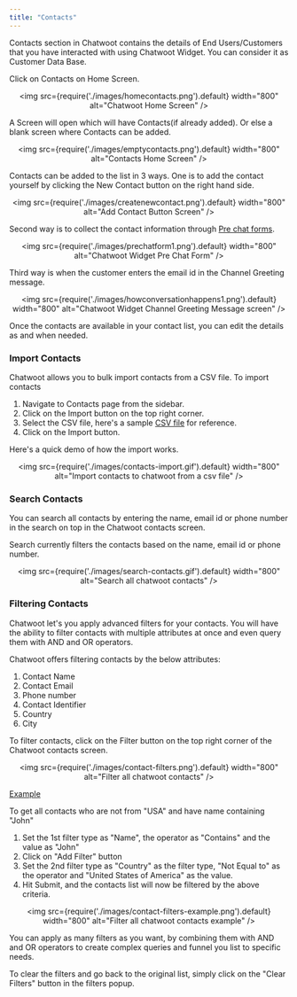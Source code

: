 ```yaml
---
title: "Contacts"
---
```


Contacts section in Chatwoot contains the details of End Users/Customers that you have interacted with using Chatwoot Widget. 
You can consider it as Customer Data Base. 

Click on Contacts on Home Screen.

<div align="center">

<img src={require('./images/homecontacts.png').default} width="800" alt="Chatwoot Home Screen" />

</div>

A Screen will open which will have Contacts(if already added). Or else a blank screen where Contacts can be added.

<div align="center">

<img src={require('./images/emptycontacts.png').default} width="800" alt="Contacts Home Screen" />

</div>

Contacts can be added to the list in 3 ways. One is to add the contact yourself by clicking the New Contact button on the right hand side.

<div align="center">

<img src={require('./images/createnewcontact.png').default} width="800" alt="Add Contact Button Screen" />

</div>

Second way is to collect the contact information through [Pre chat forms](add-inbox-settings.md#pre-chat-form). 

<div align="center">

<img src={require('./images/prechatform1.png').default} width="800" alt="Chatwoot Widget Pre Chat Form" />

</div>

Third way is when the customer enters the email id in the Channel Greeting message. 

<div align="center">

<img src={require('./images/howconversationhappens1.png').default} width="800" alt="Chatwoot Widget Channel Greeting Message screen" />

</div>

Once the contacts are available in your contact list, you can edit the details as and when needed.

### Import Contacts

Chatwoot allows you to bulk import contacts from a CSV file. To import contacts

1. Navigate to Contacts page from the sidebar.
2. Click on the Import button on the top right corner.
3. Select the CSV file, here's a sample [CSV file](https://staging.chatwoot.com/downloads/import-contacts-sample.csv) for reference.
4. Click on the Import button.

Here's a quick demo of how the import works.

<div align="center">

<img src={require('./images/contacts-import.gif').default} width="800" alt="Import contacts to chatwoot from a csv file" />

</div>

### Search Contacts

You can search all contacts by entering the name, email id or phone number in the search on top in the Chatwoot contacts screen.

Search currently filters the contacts based on the name, email id or phone number. 

<div align="center">

<img src={require('./images/search-contacts.gif').default} width="800" alt="Search all chatwoot contacts" />

</div>

### Filtering Contacts

Chatwoot let's you apply advanced filters for your contacts. You will have the ability to filter contacts with multiple attributes at once and even query them with AND and OR operators.

Chatwoot offers filtering contacts by the below attributes:

1. Contact Name
2. Contact Email
3. Phone number
4. Contact Identifier
5. Country
6. City

To filter contacts, click on the Filter button on the top right corner of the Chatwoot contacts screen.

<div align="center">

<img src={require('./images/contact-filters.png').default} width="800" alt="Filter all chatwoot contacts" />

</div>


<u>Example</u>

To get all contacts who are not from "USA" and have name containing "John"

1. Set the 1st filter type as "Name", the operator as "Contains" and the value as "John"
2. Click on "Add Filter" button
2. Set the 2nd filter type as "Country" as the filter type, "Not Equal to" as the operator and "United States of America" as the value.
3. Hit Submit, and the contacts list will now be filtered by the above criteria.

<div align="center">

<img src={require('./images/contact-filters-example.png').default} width="800" alt="Filter all chatwoot contacts example" />

</div>

You can apply as many filters as you want, by combining them with AND and OR operators to create complex queries and funnel you list to specific needs.

To clear the filters and go back to the original list, simply click on the "Clear Filters" button in the filters popup.
